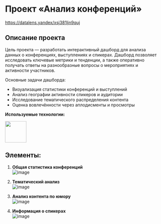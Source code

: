# Проект «Анализ конференций»
https://datalens.yandex/xsj381ljn9quj

## Описание проекта

Цель проекта — разработать интерактивный дашборд для анализа данных о конференциях, выступлениях и спикерах. Дашборд позволяет исследовать ключевые метрики и тенденции, а также оперативно получать ответы на разнообразные вопросы о мероприятиях и активности участников.

Основные задачи дашборда:
- Визуализация статистики конференций и выступлений
- Анализ географии активности спикеров и аудитории
- Исследование тематического распределения контента
- Оценка вовлечённости через аплодисменты и просмотры

**Используемые технологии:**

<img src="https://camo.githubusercontent.com/8ddd7494a3ede9c280431b4d3ab2df479446f829d23ae192d3efa63400c0d85f/68747470733a2f2f617661746172732e6d64732e79616e6465782e6e65742f693f69643d35363436613838626337356635333037323665663964313362313935336138655f6c2d31303431343538322d696d616765732d7468756d6273266e3d3133" width="70">

## Элементы:

1. **Общая статистика конференций**  
   ![image](https://github.com/user-attachments/assets/32c3d0d1-26e2-40ef-9ef6-2bc5ab00ce2a)

2. **Тематический анализ**  
   ![image](https://github.com/user-attachments/assets/82a51808-c8f3-4d50-8403-1fcc2bc7f86f)

3. **Анализ контента по юмору**  
   ![image](https://github.com/user-attachments/assets/252f4757-3127-41ce-aa5f-b201f39e0ced)

4. **Информация о спикерах**  
   ![image](https://github.com/user-attachments/assets/b439ad25-e738-4137-a18d-df4e57288156)


